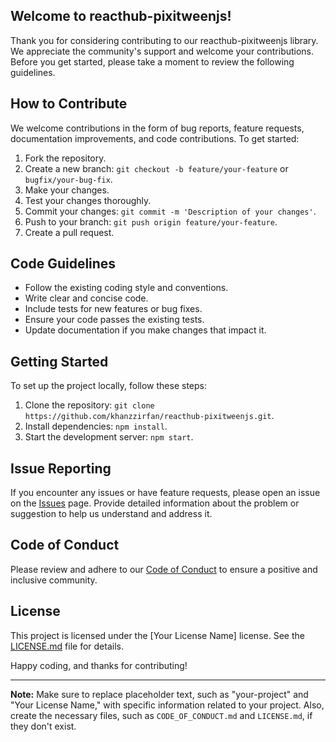 ## Welcome to reacthub-pixitweenjs!

Thank you for considering contributing to our reacthub-pixitweenjs library. We appreciate the community's support and welcome your contributions. Before you get started, please take a moment to review the following guidelines.

## How to Contribute

We welcome contributions in the form of bug reports, feature requests, documentation improvements, and code contributions. To get started:

1. Fork the repository.
2. Create a new branch: `git checkout -b feature/your-feature` or `bugfix/your-bug-fix`.
3. Make your changes.
4. Test your changes thoroughly.
5. Commit your changes: `git commit -m 'Description of your changes'`.
6. Push to your branch: `git push origin feature/your-feature`.
7. Create a pull request.

## Code Guidelines

- Follow the existing coding style and conventions.
- Write clear and concise code.
- Include tests for new features or bug fixes.
- Ensure your code passes the existing tests.
- Update documentation if you make changes that impact it.

## Getting Started

To set up the project locally, follow these steps:

1. Clone the repository: `git clone https://github.com/khanzzirfan/reacthub-pixitweenjs.git`.
2. Install dependencies: `npm install`.
3. Start the development server: `npm start`.

## Issue Reporting

If you encounter any issues or have feature requests, please open an issue on the [Issues](https://github.com/khanzzirfan/reacthub-pixitweenjs/issues) page. Provide detailed information about the problem or suggestion to help us understand and address it.

## Code of Conduct

Please review and adhere to our [Code of Conduct](CODE_OF_CONDUCT.md) to ensure a positive and inclusive community.

## License

This project is licensed under the [Your License Name] license. See the [LICENSE.md](LICENSE.md) file for details.

Happy coding, and thanks for contributing!

---

**Note:** Make sure to replace placeholder text, such as "your-project" and "Your License Name," with specific information related to your project. Also, create the necessary files, such as `CODE_OF_CONDUCT.md` and `LICENSE.md`, if they don't exist.
